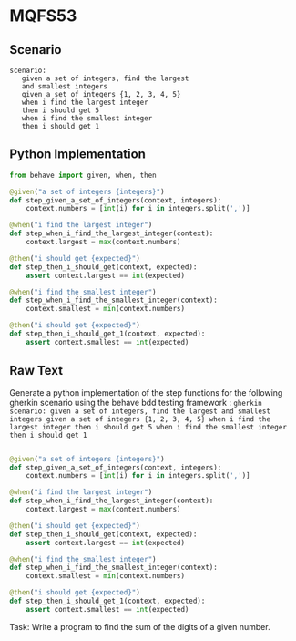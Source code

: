 # MQFS53
## Scenario
```gherkin
scenario: 
   given a set of integers, find the largest 
   and smallest integers 
   given a set of integers {1, 2, 3, 4, 5} 
   when i find the largest integer 
   then i should get 5 
   when i find the smallest integer 
   then i should get 1
```


## Python Implementation
```python
from behave import given, when, then

@given("a set of integers {integers}")
def step_given_a_set_of_integers(context, integers):
    context.numbers = [int(i) for i in integers.split(',')]

@when("i find the largest integer")
def step_when_i_find_the_largest_integer(context):
    context.largest = max(context.numbers)

@then("i should get {expected}")
def step_then_i_should_get(context, expected):
    assert context.largest == int(expected)

@when("i find the smallest integer")
def step_when_i_find_the_smallest_integer(context):
    context.smallest = min(context.numbers)

@then("i should get {expected}")
def step_then_i_should_get_1(context, expected):
    assert context.smallest == int(expected)
```


## Raw Text
Generate a python implementation of the step functions for the following gherkin scenario using the behave bdd testing framework : ```gherkin scenario: given a set of integers, find the largest and smallest integers given a set of integers {1, 2, 3, 4, 5} when i find the largest integer then i should get 5 when i find the smallest integer then i should get 1 ```



```python from behave import given, when, then

@given("a set of integers {integers}")
def step_given_a_set_of_integers(context, integers):
    context.numbers = [int(i) for i in integers.split(',')]

@when("i find the largest integer")
def step_when_i_find_the_largest_integer(context):
    context.largest = max(context.numbers)

@then("i should get {expected}")
def step_then_i_should_get(context, expected):
    assert context.largest == int(expected)

@when("i find the smallest integer")
def step_when_i_find_the_smallest_integer(context):
    context.smallest = min(context.numbers)

@then("i should get {expected}")
def step_then_i_should_get_1(context, expected):
    assert context.smallest == int(expected)
```

Task: Write a program to find the sum of the digits of a given number.
